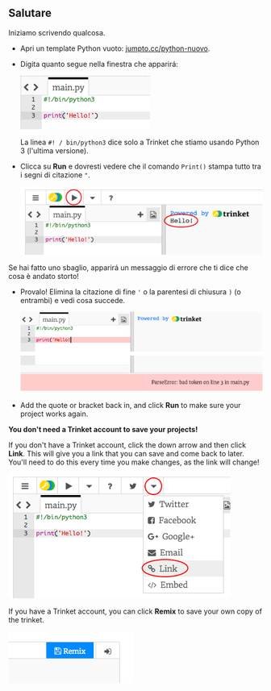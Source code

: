 ## Salutare

Iniziamo scrivendo qualcosa.

+ Apri un template Python vuoto: <a href="http://jumpto.cc/python-new" target="_blank">jumpto.cc/python-nuovo</a>.

+ Digita quanto segue nella finestra che apparirá:
    
    ![screenshot](images/me-hi.png)
    
    La linea `#! / bin/python3` dice solo a Trinket che stiamo usando Python 3 (l'ultima versione).

+ Clicca su **Run** e dovresti vedere che il comando `Print()` stampa tutto tra i segni di citazione `"`.
    
    ![screenshot](images/me-hi-test.png)

Se hai fatto uno sbaglio, apparirá un messaggio di errore che ti dice che cosa è andato storto!

+ Provalo! Elimina la citazione di fine `'` o la parentesi di chiusura `)` (o entrambi) e vedi cosa succede.
    
    ![screenshot](images/me-syntax.png)

+ Add the quote or bracket back in, and click **Run** to make sure your project works again.

**You don't need a Trinket account to save your projects!**

If you don't have a Trinket account, click the down arrow and then click **Link**. This will give you a link that you can save and come back to later. You'll need to do this every time you make changes, as the link will change!

![screenshot](images/me-link.png)

If you have a Trinket account, you can click **Remix** to save your own copy of the trinket.

![screenshot](images/me-remix.png)